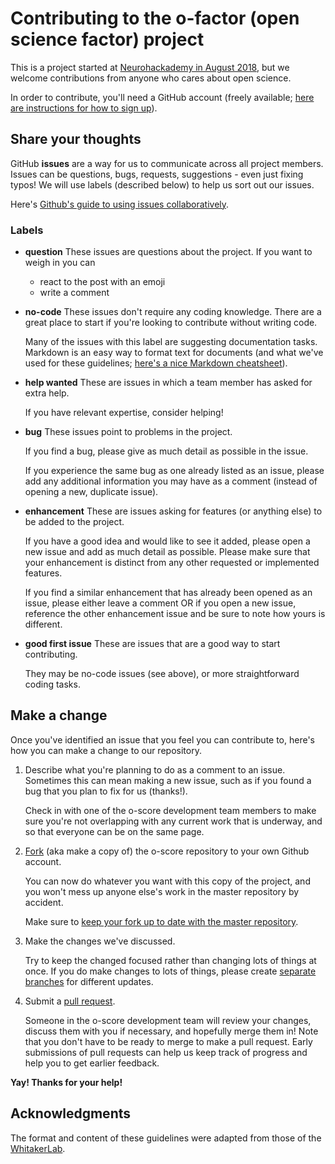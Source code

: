 # Contributing to the o-factor (open science factor) project

This is a project started at [Neurohackademy in August 2018](http://neurohackademy.org/neurohack_year/2018/), but we welcome contributions from anyone who cares about open science.

In order to contribute, you'll need a GitHub account (freely available; [here are instructions for how to sign up](https://help.github.com/articles/signing-up-for-a-new-github-account/)).

## Share your thoughts
GitHub **issues** are a way for us to communicate across all project members. Issues can be questions, bugs, requests, suggestions - even just fixing typos! We will use labels (described below) to help us sort out our issues.

Here's [Github's guide to using issues collaboratively](https://guides.github.com/features/issues/).

### Labels

* **question** These issues are questions about the project. If you want to weigh in you can
	* react to the post with an emoji
	* write a comment

* **no-code** These issues don't require any coding knowledge. There are a great place to start if you're looking to contribute without writing code.

	Many of the issues with this label are suggesting documentation tasks. Markdown is an easy way to format text for documents (and what we've used for these guidelines; [here's a nice Markdown cheatsheet](https://github.com/adam-p/markdown-here/wiki/Markdown-Cheatsheet#links)).

* **help wanted** These are issues in which a team member has asked for extra help.

	If you have relevant expertise, consider helping!

* **bug** These issues point to problems in the project.

	If you find a bug, please give as much detail as possible in the issue.

	If you experience the same bug as one already listed as an issue, please add any additional information you may have as a comment (instead of opening a new, duplicate issue).

* **enhancement** These are issues asking for features (or anything else) to be added to the project.

	If you have a good idea and would like to see it added, please open a new issue and add as much detail as possible. Please make sure that your enhancement is distinct from any other requested or implemented features.

	If you find a similar enhancement that has already been opened as an issue, please either leave a comment OR if you open a new issue, reference the other enhancement issue and be sure to note how yours is different.

* **good first issue** These are issues that are a good way to start contributing.

	They may be no-code issues (see above), or more straightforward coding tasks.

## Make a change

Once you've identified an issue that you feel you can contribute to, here's how you can make a change to our repository.

1. Describe what you're planning to do as a comment to an issue. Sometimes this can mean making a new issue, such as if you found a bug that you plan to fix for us (thanks!).

	Check in with one of the o-score development team members to make sure you're not overlapping with any current work that is underway, and so that everyone can be on the same page.

2. [Fork](https://help.github.com/articles/fork-a-repo/) (aka make a copy of) the o-score repository to your own Github account.

	You can now do whatever you want with this copy of the project, and you won't mess up anyone else's work in the master repository by accident.

	Make sure to [keep your fork up to date with the master repository](https://github.com/KirstieJane/STEMMRoleModels/wiki/Syncing-your-fork-to-the-original-repository-via-the-browser).

3. Make the changes we've discussed.

	Try to keep the changed focused rather than changing lots of things at once. If you do make changes to lots of things, please create [separate branches](https://help.github.com/articles/creating-and-deleting-branches-within-your-repository/) for different updates.

4. Submit a [pull request](https://help.github.com/articles/about-pull-requests/).

	Someone in the o-score development team will review your changes, discuss them with you if necessary, and hopefully merge them in! Note that you don't have to be ready to merge to make a pull request. Early submissions of pull requests can help us keep track of progress and help you to get earlier feedback.

**Yay! Thanks for your help!**

## Acknowledgments
The format and content of these guidelines were adapted from those of the [WhitakerLab](https://github.com/WhitakerLab).
